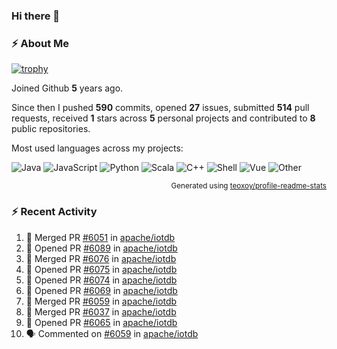 ### Hi there 👋

### :zap: About Me

[![trophy](https://github-profile-trophy.vercel.app/?username=HTHou&theme=onedark)](https://github.com/ryo-ma/github-profile-trophy)
   
Joined Github **5** years ago.

Since then I pushed **590** commits, opened **27** issues, submitted **514** pull requests, received **1** stars across **5** personal projects and contributed to **8** public repositories.

Most used languages across my projects:

![Java](https://img.shields.io/static/v1?style=flat-square&label=%E2%A0%80&color=555&labelColor=%23b07219&message=Java%EF%B8%B194.4%25)
![JavaScript](https://img.shields.io/static/v1?style=flat-square&label=%E2%A0%80&color=555&labelColor=%23f1e05a&message=JavaScript%EF%B8%B11.4%25)
![Python](https://img.shields.io/static/v1?style=flat-square&label=%E2%A0%80&color=555&labelColor=%233572A5&message=Python%EF%B8%B10.7%25)
![Scala](https://img.shields.io/static/v1?style=flat-square&label=%E2%A0%80&color=555&labelColor=%23c22d40&message=Scala%EF%B8%B10.6%25)
![C++](https://img.shields.io/static/v1?style=flat-square&label=%E2%A0%80&color=555&labelColor=%23f34b7d&message=C%2B%2B%EF%B8%B10.6%25)
![Shell](https://img.shields.io/static/v1?style=flat-square&label=%E2%A0%80&color=555&labelColor=%2389e051&message=Shell%EF%B8%B10.4%25)
![Vue](https://img.shields.io/static/v1?style=flat-square&label=%E2%A0%80&color=555&labelColor=%2341b883&message=Vue%EF%B8%B10.3%25)
![Other](https://img.shields.io/static/v1?style=flat-square&label=%E2%A0%80&color=555&labelColor=%23ededed&message=Other%EF%B8%B11.2%25)

<p align="right"><sub>Generated using <a href="https://github.com/marketplace/actions/profile-readme-stats">teoxoy/profile-readme-stats</a></sub></p>


<!--![](https://github.com/HTHou/HTHou/blob/output/github-contribution-grid-snake.svg)-->

<!--![Haonan Hou's github stats](https://github-readme-stats.vercel.app/api?username=HTHou&count_private=true&show_icons=true&theme=onedark)-->

<!--![Haonan Hou's wakatime stats](https://github-readme-stats.vercel.app/api/wakatime?username=HTHou&layout=compact&theme=onedark)-->

<!--![Top Langs](https://github-readme-stats.vercel.app/api/top-langs/?username=HTHou&theme=onedark&layout=compact)-->

### :zap: Recent Activity
<!--START_SECTION:activity-->
1. 🎉 Merged PR [#6051](https://github.com/apache/iotdb/pull/6051) in [apache/iotdb](https://github.com/apache/iotdb)
2. 💪 Opened PR [#6089](https://github.com/apache/iotdb/pull/6089) in [apache/iotdb](https://github.com/apache/iotdb)
3. 🎉 Merged PR [#6076](https://github.com/apache/iotdb/pull/6076) in [apache/iotdb](https://github.com/apache/iotdb)
4. 💪 Opened PR [#6075](https://github.com/apache/iotdb/pull/6075) in [apache/iotdb](https://github.com/apache/iotdb)
5. 💪 Opened PR [#6074](https://github.com/apache/iotdb/pull/6074) in [apache/iotdb](https://github.com/apache/iotdb)
6. 💪 Opened PR [#6069](https://github.com/apache/iotdb/pull/6069) in [apache/iotdb](https://github.com/apache/iotdb)
7. 🎉 Merged PR [#6059](https://github.com/apache/iotdb/pull/6059) in [apache/iotdb](https://github.com/apache/iotdb)
8. 🎉 Merged PR [#6037](https://github.com/apache/iotdb/pull/6037) in [apache/iotdb](https://github.com/apache/iotdb)
9. 💪 Opened PR [#6065](https://github.com/apache/iotdb/pull/6065) in [apache/iotdb](https://github.com/apache/iotdb)
10. 🗣 Commented on [#6059](https://github.com/apache/iotdb/issues/6059) in [apache/iotdb](https://github.com/apache/iotdb)
<!--END_SECTION:activity-->

<!--
**HTHou/HTHou** is a ✨ _special_ ✨ repository because its `README.md` (this file) appears on your GitHub profile.

Here are some ideas to get you started:

- 🔭 I’m currently working on ...
- 🌱 I’m currently learning ...
- 👯 I’m looking to collaborate on ...
- 🤔 I’m looking for help with ...
- 💬 Ask me about ...
- 📫 How to reach me: ...
- 😄 Pronouns: ...
- ⚡ Fun fact: ...
-->
